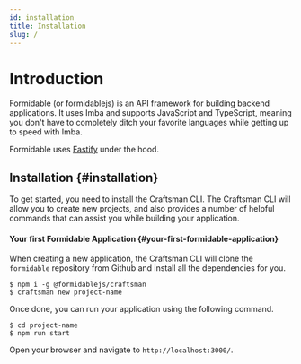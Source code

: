```yaml
---
id: installation
title: Installation
slug: /
---
```


# Introduction

Formidable (or formidablejs) is an API framework for building backend applications. It uses Imba and supports JavaScript and TypeScript, meaning you don't have to completely ditch your favorite languages while getting up to speed with Imba. 

Formidable uses [Fastify](https://www.fastify.io/) under the hood.

## Installation {#installation}

To get started, you need to install the Craftsman CLI. The Craftsman CLI will allow you to create new projects, and also provides a number of helpful commands that can assist you while building your application.

#### Your first Formidable Application {#your-first-formidable-application}

When creating a new application, the Craftsman CLI will clone the `formidable` repository from Github and install all the dependencies for you.

```
$ npm i -g @formidablejs/craftsman
$ craftsman new project-name
```

Once done, you can run your application using the following command.

```
$ cd project-name
$ npm run start
```

Open your browser and navigate to `http://localhost:3000/`.